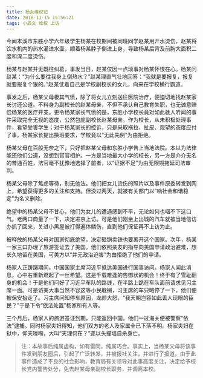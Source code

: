 ```yaml
---
title: 杨女维权记
date: 2018-11-15 15:56:21
tags: 小品文 维权 上访
---
```


今闻本溪市东胜小学六年级学生杨某在校期间被同班同学赵某用开水烫伤，赵某将饮水机内的热水灌进水壶，顺着杨某脖子倒进上身，导致杨某后背及前胸大面积二度和深二度烫伤。

杨某与赵某并无既往纠葛，事发当日，赵某仅因一点琐事对杨某怀恨在心。杨某问赵某：“为什么要往我身上倒热水？”赵某理直气壮地回答：“我就是要报复，报复就要报复个狠的。”赵某仗着自己是学校副校长的女儿，向来在学校横行霸道。

事发之后，杨某父母极其气愤，除了将女儿立刻送往医院治疗，便迫切地找赵某家长讨还公道。不料身为副校长的赵某母亲，不但不承认自己教育失职，也无诚意赔偿杨某的医疗开支。更令杨某家长气愤的是，东胜小学校长竟对如此骇人听闻的事件采取完全无视的态度，公然包庇副校长赵某母亲。作为校长，从未积极处理事件，看望受害学生；对于杨某家长的控诉，只是采取拖拉、扯皮、观望的态度应付了事。杨某家长提出换班要求，学校竟以“无此先例”为由拒绝。

杨某父母在百般无奈之下，只好把赵某父母和东胜小学告上当地法院。本以为法律能还他们公道，没想到官官相护。一方是当地最大小学的校长，另一方是介介无名的普通百姓，法官毫不犹豫地选择了前者，以“证据不足”为由无限期拖延司法审判。

杨某父母除了焦虑等待，别无他法。他们把女儿烫伤的照片以及事件原委转发到网上，希望获得更多的关注和支持。但没过两天，就被有关部门以“响社会和谐稳定”为名义删除。

绝望中的杨某父母不甘心，他们为女儿的遭遇感到不平，无论如何也咽不下这口气。老两口商量了一下，决定进京上访。可是他们刚坐上出城的汽车就被当地信访办抓了回来，关进小黑屋被打得遍体鳞伤，直到他们保证再不上访为止。

被释放的杨某父母对国家彻底绝望，决定砸锅卖铁也要离开这个国家。次年，杨某一家三口办理了旅游签证去了美国。他们依照亲友的指导向美国申请政治避难，想长久地留在美国，可美方以“并无政治迫害”为由拒绝了他们的申请。

杨家人正踌躇期间，中国国家主席习近平抵达美国进行国事访问。杨家人闻此消息，心中右重新燃起了一丝希望。这是千载难逢的告御状的机会！终于有了雪耻翻身的机会！于是他们问好了习近平车队的路线，在半路上跪在车队面前请求见习主席一面。可是访美大事当然不容这等小民耽搁，习主席的车只略停了一下，他们便被保安抬走了。习主席问知停车原因，龙颜大怒，“我天朝岂容如此丢人现眼的臣民？”于是下令“依法处置”杨家所有人等。

三个月后，杨家人的旅游签证到期，只能返回中国。他们一过海关便被警察“依法”逮捕。同时杨家夫妇得知，他们双方的老人及家属全已下落不明。杨家夫妇在狱中，仰天嚎啕，大叫“天理何在？”遂以头撞墙自杀身亡。

> 注：本故事后纯属虚构，如有雷同，纯属巧合。事实上，当杨某父母将该事件发到朋友圈后，引起了广泛转发，并被报社关注，并进行了报道。由于此事件造成了不良的社会影响，教育局有关领导对此事高度关注，决定给予校长党内警告处分，免去赵某母亲副校长职务，并调离本校。
